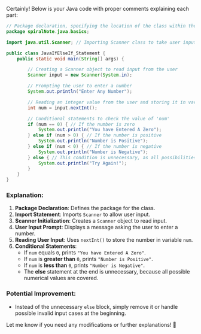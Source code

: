 Certainly! Below is your Java code with proper comments explaining each part:

```java
// Package declaration, specifying the location of the class within the project
package spiralNote.java.basics;

import java.util.Scanner; // Importing Scanner class to take user input

public class JavaIfElseIf_Statement {
    public static void main(String[] args) {

        // Creating a Scanner object to read input from the user
        Scanner input = new Scanner(System.in);

        // Prompting the user to enter a number
        System.out.println("Enter Any Number");

        // Reading an integer value from the user and storing it in variable 'num'
        int num = input.nextInt();

        // Conditional statements to check the value of 'num'
        if (num == 0) { // If the number is zero
            System.out.println("You have Entered A Zero");
        } else if (num > 0) { // If the number is positive
            System.out.println("Number is Positive");
        } else if (num < 0) { // If the number is negative
            System.out.println("Number is Negative");
        } else { // This condition is unnecessary, as all possibilities are already covered
            System.out.println("Try Again!");
        }
    }
}
```

### **Explanation:**
1. **Package Declaration**: Defines the package for the class.
2. **Import Statement**: Imports `Scanner` to allow user input.
3. **Scanner Initialization**: Creates a `Scanner` object to read input.
4. **User Input Prompt**: Displays a message asking the user to enter a number.
5. **Reading User Input**: Uses `nextInt()` to store the number in variable `num`.
6. **Conditional Statements**:
    - If `num` equals `0`, prints `"You have Entered A Zero"`.
    - If `num` is **greater than** `0`, prints `"Number is Positive"`.
    - If `num` is **less than** `0`, prints `"Number is Negative"`.
    - The **else** statement at the end is unnecessary, because all possible numerical values are covered.

### **Potential Improvement:**
- Instead of the unnecessary `else` block, simply remove it or handle possible invalid input cases at the beginning.

Let me know if you need any modifications or further explanations! 🚀